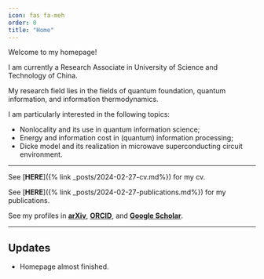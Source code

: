 ```yaml
---
icon: fas fa-meh
order: 0
title: "Home"
---
```


Welcome to my homepage!

I am currently a Research Associate in University of Science and Technology of China.

My research field lies in the fields of quantum foundation, quantum information, and information thermodynamics.

I am particularly interested in the following topics:

* Nonlocality and its use in quantum information science;
* Energy and information cost in (quantum) information processing;
* Dicke model and its realization in microwave superconducting circuit environment.

-----

See [**HERE**]({% link _posts/2024-02-27-cv.md%})
for my cv.

See [**HERE**]({% link _posts/2024-02-27-publications.md%})
for my publications.

See my profiles in [**arXiv**](https://arxiv.org/a/zhen_y_1.html), [**ORCID**](https://orcid.org/0000-0002-7125-6922), and [**Google Scholar**](https://scholar.google.com/citations?user=7kiloFYAAAAJ).

-----

## Updates

* Homepage almost finished.
